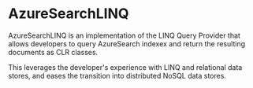 # AzureSearchLINQ
 AzureSearchLINQ is an implementation of the LINQ Query Provider that allows developers to query AzureSearch indexex and return the resulting documents as CLR classes. 
 
 This leverages the developer's experience with LINQ and relational data stores, and eases the transition into distributed NoSQL data stores.
